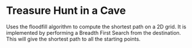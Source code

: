 # Treasure Hunt in a Cave

Uses the floodfill algorithm to compute the shortest path on a 2D grid. It is implemented by performing a Breadth First Search from the destination. This will give the shortest path to all the starting points.